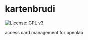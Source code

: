 # kartenbrudi
[![License: GPL v3](https://img.shields.io/badge/License-GPLv3-blue.svg)](https://www.gnu.org/licenses/gpl-3.0)

access card management for openlab

